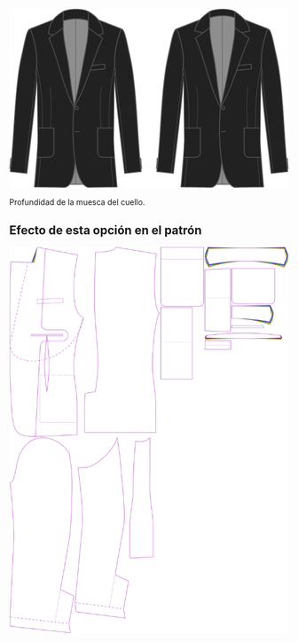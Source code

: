 
![Profundidad de la muesca del cuello](collarnotchdepth.svg)

Profundidad de la muesca del cuello.


## Efecto de esta opción en el patrón
![Esta imagen muestra el efecto de esta opción superponiendo varias variantes que tienen un valor diferente para esta opción](jaeger_collarnotchdepth_sample.svg "Efecto de esta opción en el patrón")